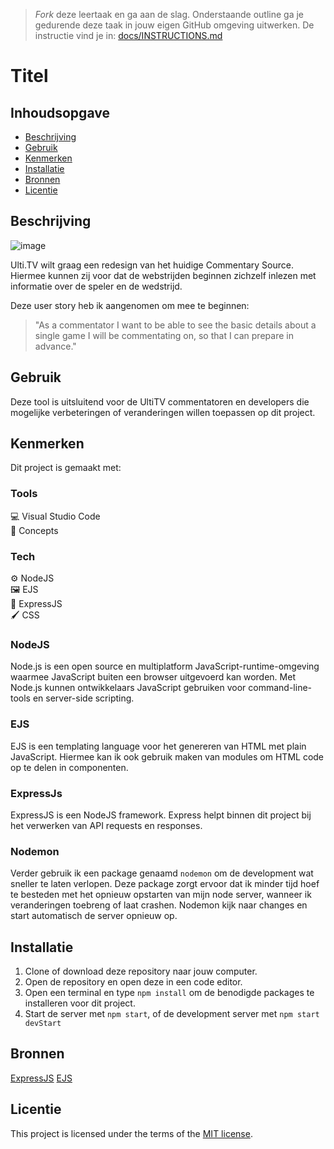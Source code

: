 > _Fork_ deze leertaak en ga aan de slag. Onderstaande outline ga je gedurende deze taak in jouw eigen GitHub omgeving uitwerken. De instructie vind je in: [docs/INSTRUCTIONS.md](docs/INSTRUCTIONS.md)

# Titel
<!-- Geef je project een titel en schrijf in één zin wat het is -->

## Inhoudsopgave

  * [Beschrijving](#beschrijving)
  * [Gebruik](#gebruik)
  * [Kenmerken](#kenmerken)
  * [Installatie](#installatie)
  * [Bronnen](#bronnen)
  * [Licentie](#licentie)

## Beschrijving
<!-- In de Beschrijving staat kort beschreven wat voor project het is en wat je hebt gemaakt -->
<!-- Voeg een mooie poster visual toe 📸 -->
![image](https://user-images.githubusercontent.com/64197688/230198424-b2d369e9-efc5-4aaa-b57e-3a43b1ff5ddf.png)

<!-- Voeg een link toe naar Github Pages 🌐-->
Ulti.TV wilt graag een redesign van het huidige Commentary Source. Hiermee kunnen zij voor dat de webstrijden beginnen zichzelf inlezen met informatie over de speler en de wedstrijd. 

Deze user story heb ik aangenomen om mee te beginnen:

> "As a commentator I want to be able to see the basic details about a single game I will be commentating on, so that I can prepare in advance." <br>

## Gebruik
<!--Bij Gebruik staat hoe je project er uit ziet, hoe het werkt en wat je er mee kan. -->
Deze tool is uitsluitend voor de UltiTV commentatoren en developers die mogelijke verbeteringen of veranderingen willen toepassen op dit project. 

## Kenmerken
<!-- Bij Kenmerken staat welke technieken zijn gebruikt en hoe. Wat is de HTML structuur? Wat zijn de belangrijkste dingen in CSS? Wat is er met JS gedaan en hoe? Misschien heb je iets met NodeJS gedaan, of heb je een framwork of library gebruikt? -->
Dit project is gemaakt met:

### Tools

💻 Visual Studio Code <br>
🎨 Concepts <br>

### Tech

⚙️ NodeJS <br>
🖼️ EJS <br>
📡 ExpressJS <br>
🖌️ CSS <br>

### NodeJS

Node.js is een open source en multiplatform JavaScript-runtime-omgeving waarmee JavaScript buiten een browser uitgevoerd kan worden. Met Node.js kunnen ontwikkelaars JavaScript gebruiken voor command-line-tools en server-side scripting. 

### EJS

EJS is een templating language voor het genereren van HTML met plain JavaScript. Hiermee kan ik ook gebruik maken van modules om HTML code op te delen in componenten.

### ExpressJs

ExpressJS is een NodeJS framework. Express helpt binnen dit project bij het verwerken van API requests en responses.

### Nodemon

Verder gebruik ik een package genaamd `nodemon` om de development wat sneller te laten verlopen. Deze package zorgt ervoor dat ik minder tijd hoef te besteden met het opnieuw opstarten van mijn node server, wanneer ik veranderingen toebreng of laat crashen. Nodemon kijk naar changes en start automatisch de server opnieuw op.

## Installatie
<!-- Bij Instalatie staat hoe een andere developer aan jouw repo kan werken -->

1. Clone of download deze repository naar jouw computer.
2. Open de repository en open deze in een code editor.
3. Open een terminal en type `npm install` om de benodigde packages te installeren voor dit project.
4. Start de server met `npm start`, of de development server met `npm start devStart`



## Bronnen

[ExpressJS](https://expressjs.com/)
[EJS](https://ejs.co/)

## Licentie

This project is licensed under the terms of the [MIT license](./LICENSE).
